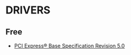 # DRIVERS
## Free
 - [PCI Express® Base Specification Revision 5.0](https://github.com/user-attachments/files/19827298/pcie_5.0_2019.pdf)
